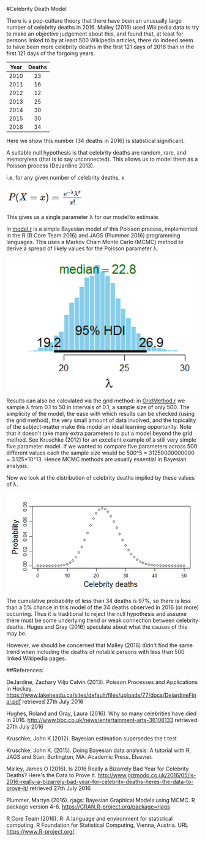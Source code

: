 #Celebrity Death Model

There is a pop-culture theory that there have been an unusually large number of celebrity deaths in 2016.  Malley (2016) used Wikipedia data to try to make an objective judgement about this, and found that, at least for persons linked to by at least 500 Wikipedia articles, there do indeed seem to have been more celebrity deaths in the first 121 days of 2016 than in the first 121 days of the forgoing years.

| Year | Deaths |
| ---- |:------:|
| 2010 | 23 |
| 2011 | 16 |
| 2012 | 12 |
| 2013 | 25 |
| 2014 | 30 |
| 2015 | 30 |
| 2016 | 34 |

Here we show this number (34 deaths in 2016) is statistical significant.

A suitable null hypothesis is that celebrity deaths are random, rare, and memoryless (that is to say unconnected).  This allows us to model them as a Poisson process (DeJardine 2013).

i.e. for any given number of celebrity deaths, x

![Poisson equation](https://github.com/Antony74/celebrity-death-model/raw/master/images/PoissonEquation.png "Poisson equation")

This gives us a single parameter λ for our model to estimate.

In [model.r](./model.r) is a simple Bayesian model of this Poisson process, implemented in the R (R Core Team 2016) and JAGS (Plummer 2016) programming languages.  This uses a Markov Chain Monte Carlo (MCMC) method to derive a spread of likely values for the Poisson parameter λ.

![Lambda](https://raw.githubusercontent.com/Antony74/celebrity-death-model/master/images/lambda.png?token=ABgRdw3WYBGIdVeJqbGprldn1HsG0Emoks5XokXPwA%3D%3D "Lambda")

Results can also be calculated via the grid method: in [GridMethod.r](./GridMethod.r) we sample λ from 0.1 to 50 in intervals of 0.1, a sample size of only 500.  The simplicity of the model, the ease with which results can be checked (using the grid method), the very small amount of data involved, and the topicality of the subject-matter make this model an ideal learning opportunity.  Note that it doesn't take many extra parameters to put a model beyond the grid method.  See Kruschke (2012) for an excellent example of a still very simple five parameter model.  If we wanted to compare five parameters across 500 different values each the sample size would be 500^5 = 31250000000000 = 3.125*10^13.  Hence MCMC methods are usually essential in Bayesian analysis.

Now we look at the distribution of celebrity deaths implied by these values of  λ.

![Posterior predictive](https://raw.githubusercontent.com/Antony74/celebrity-death-model/master/images/PosteriorPredictive.png?token=ABgRd2mLl-c7hXGqNP1UaBsfbV3Jz-Kmks5XokYiwA%3D%3D "Posterior predictive")

The cumulative probability of less than 34 deaths is 97%, so there is less than a 5% chance in this model of the 34 deaths observed in 2016 (or more) occurring.  Thus it is traditional to reject the null hypothesis and assume there must be some underlying trend or weak connection between celebrity deaths.    Huges and Gray (2016) speculate about what the causes of this may be.

However, we should be concerned that Malley (2016) didn't find the same trend when including the deaths of notable persons with less than 500 linked Wikipedia pages.

##References:

  DeJardine, Zachary Viljo Calvin (2013). Poisson Processes and Applications in Hockey. https://www.lakeheadu.ca/sites/default/files/uploads/77/docs/DejardineFinal.pdf retrieved 27th July 2016

  Hughes, Roland and Gray, Laura (2016).  Why so many celebrities have died in 2016.  http://www.bbc.co.uk/news/entertainment-arts-36108133 retrieved 27th July 2016

  Kruschke, John K (2012).  Bayesian estimation supersedes the t test

  Kruschke, John K. (2015).  Doing Bayesian data analysis: A tutorial
  with R, JAGS and Stan. Burlington, MA: Academic Press.  Elsevier.

  Malley, James O (2016). Is 2016 Really a Bizarrely Bad Year for Celebrity Deaths? Here's the Data to Prove It. http://www.gizmodo.co.uk/2016/05/is-2016-really-a-bizarrely-bad-year-for-celebrity-deaths-heres-the-data-to-prove-it/ retrieved 27th July 2016

  Plummer, Martyn (2016). rjags: Bayesian Graphical Models using MCMC. R
  package version 4-6. https://CRAN.R-project.org/package=rjags

  R Core Team (2016). R: A language and environment for statistical
  computing. R Foundation for Statistical Computing, Vienna, Austria.
  URL https://www.R-project.org/.

